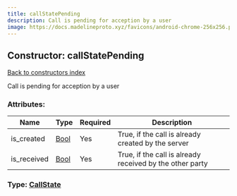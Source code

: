 ```yaml
---
title: callStatePending
description: Call is pending for acception by a user
image: https://docs.madelineproto.xyz/favicons/android-chrome-256x256.png
---
```

## Constructor: callStatePending  
[Back to constructors index](index.md)



Call is pending for acception by a user

### Attributes:

| Name     |    Type       | Required | Description |
|----------|---------------|----------|-------------|
|is\_created|[Bool](../types/Bool.md) | Yes|True, if the call is already created by the server|
|is\_received|[Bool](../types/Bool.md) | Yes|True, if the call is already received by the other party|



### Type: [CallState](../types/CallState.md)



